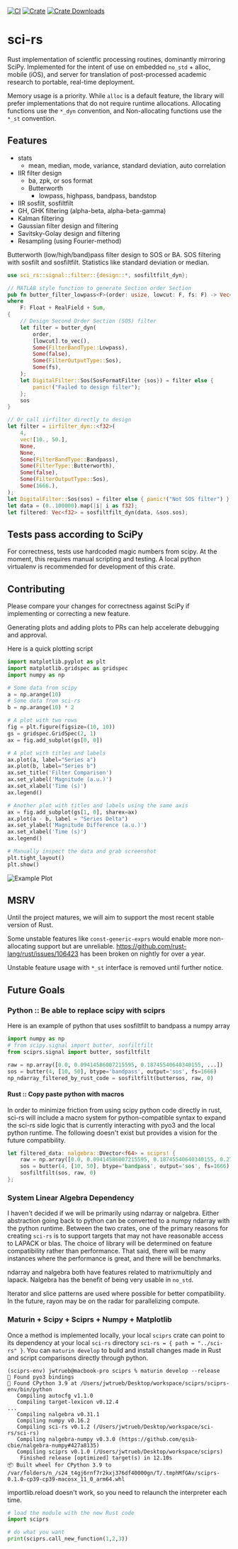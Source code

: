 [![CI](https://github.com/qsib-cbie/sci-rs/actions/workflows/rust.yml/badge.svg)](https://github.com/qsib-cbie/sci-rs/actions/workflows/rust.yml)
[![Crate](https://img.shields.io/crates/v/sci-rs)](https://crates.io/crates/sci-rs)
[![Crate Downloads](https://img.shields.io/crates/d/sci-rs?label=downloads)](https://crates.io/crates/sci-rs)

# sci-rs

Rust implementation of scientfic processing routines, dominantly mirroring SciPy. Implemented for the intent of use on embedded `no_std` + alloc, mobile (iOS), and server for translation of post-processed academic research to portable, real-time deployment.


Memory usage is a priority. While `alloc` is a default feature, the library will prefer implementations that do not require runtime allocations. Allocating functions use the `*_dyn` convention, and Non-allocating functions use the `*_st` convention.

## Features

* stats
  * mean, median, mode, variance, standard deviation, auto correlation
* IIR filter design
  * ba, zpk, or sos format
  * Butterworth
    * lowpass, highpass, bandpass, bandstop
* IIR sosfilt, sosfiltfilt
* GH, GHK filtering (alpha-beta, alpha-beta-gamma)
* Kalman filtering
* Gaussian filter design and filtering
* Savitsky-Golay design and filtering
* Resampling (using Fourier-method)


Butterworth (low/high/band)pass filter design to SOS or BA. SOS filtering with sosfilt and sosfiltfilt. Statistics like standard deviation or median.

```rust
use sci_rs::signal::filter::{design::*, sosfiltfilt_dyn};

// MATLAB style function to generate Section order Section
pub fn butter_filter_lowpass<F>(order: usize, lowcut: F, fs: F) -> Vec<Sos<F>>
where
    F: Float + RealField + Sum,
{
    // Design Second Order Section (SOS) filter
    let filter = butter_dyn(
        order,
        [lowcut].to_vec(),
        Some(FilterBandType::Lowpass),
        Some(false),
        Some(FilterOutputType::Sos),
        Some(fs),
    );
    let DigitalFilter::Sos(SosFormatFilter {sos}) = filter else {
        panic!("Failed to design filter");
    };
    sos
}

// Or call iirfilter directly to design
let filter = iirfilter_dyn::<f32>(
    4,
    vec![10., 50.],
    None,
    None,
    Some(FilterBandType::Bandpass),
    Some(FilterType::Butterworth),
    Some(false),
    Some(FilterOutputType::Sos),
    Some(1666.),
);
let DigitalFilter::Sos(sos) = filter else { panic!("Not SOS filter") };
let data = (0..100000).map(|i| i as f32);
let filtered: Vec<f32> = sosfiltfilt_dyn(data, &sos.sos);
```

## Tests pass according to SciPy

For correctness, tests use hardcoded magic numbers from scipy. At the moment, this requires manual scripting and testing. A local python virtualenv is recommended for development of this crate.

## Contributing

Please compare your changes for correctness against SciPy if implementing or correcting a new feature.

Generating plots and adding plots to PRs can help accelerate debugging and approval.

Here is a quick plotting script

```python
import matplotlib.pyplot as plt
import matplotlib.gridspec as gridspec
import numpy as np

# Some data from scipy
a = np.arange(10)
# Some data from sci-rs
b = np.arange(10) * 2

# A plot with two rows
fig = plt.figure(figsize=(10, 10))
gs = gridspec.GridSpec(2, 1)
ax = fig.add_subplot(gs[0, 0])

# A plot with titles and labels
ax.plot(a, label="Series a")
ax.plot(b, label="Series b")
ax.set_title('Filter Comparison')
ax.set_ylabel('Magnitude (a.u.)')
ax.set_xlabel('Time (s)')
ax.legend()

# Another plot with titles and labels using the same axis
ax = fig.add_subplot(gs[1, 0], sharex=ax)
ax.plot(a - b, label = "Series Delta")
ax.set_ylabel('Magnitude Difference (a.u.)')
ax.set_xlabel('Time (s)')
ax.legend()

# Manually inspect the data and grab screenshot
plt.tight_layout()
plt.show()
```

![Example Plot](./images/example-plot.png)

## MSRV

Until the project matures, we will aim to support the most recent stable version of Rust.

Some unstable features like `const-generic-exprs` would enable more non-allocating support but are unreliable. https://github.com/rust-lang/rust/issues/106423 has been broken on nightly for over a year.

Unstable feature usage with `*_st` interface is removed until further notice.

## Future Goals

### Python :: Be able to replace scipy with sciprs

Here is an example of python that uses sosfiltfilt to bandpass a numpy array

```python
import numpy as np
# from scipy.signal import butter, sosfiltfilt
from sciprs.signal import butter, sosfiltfilt

raw = np.array([0.0, 0.09414586007215595, 0.18745540640340155, ...])
sos = butter(4, [10, 50], btype='bandpass', output='sos', fs=1666)
np_ndarray_filtered_by_rust_code = sosfiltfilt(buttersos, raw, 0)
```


#### Rust :: Copy paste python with macros

In order to minimize friction from using scipy python code directly in rust, sci-rs will include a macro system for python-compatible syntax to expand the sci-rs side logic that is currently interacting with pyo3 and the local python runtime. The following doesn't exist but provides a vision for the future compatibility.

```rust
let filtered_data: nalgebra::DVector<f64> = sciprs! {
    raw = np.array([0.0, 0.09414586007215595, 0.18745540640340155, 0.27909975437050305, 0.3682648115914595])
    sos = butter(4, [10, 50], btype='bandpass', output='sos', fs=1666)
    sosfiltfilt(sos, raw, 0)
};
```

### System Linear Algebra Dependency

I haven't decided if we will be primarily using ndarray or nalgebra. Either abstraction going back to python can be converted to a numpy ndarray with the python runtime. Between the two crates, one of the primary reasons for creating `sci-rs` is to support targets that may not have reasonable access to LAPACK or blas. The choice of library will be determined on feature compatibility rather than performance. That said, there will be many instances where the performance is great, and there will be benchmarks.

ndarray and nalgebra both have features related to matrixmultiply and lapack. Nalgebra has the benefit of being very usable in `no_std`.

Iterator and slice patterns are used where possible for better compatibility. In the future, rayon may be on the radar for parallelizing compute.


### Maturin + Scipy + Sciprs + Numpy + Matplotlib

Once a method is implemented locally, your local `sciprs` crate can point to its dependency at your local `sci-rs` directory `sci-rs = { path = "../sci-rs" }`. You can `maturin develop` to build and install changes made in Rust and script comparisons directly through python.

```
(sciprs-env) jwtrueb@macbook-pro sciprs % maturin develop --release
🔗 Found pyo3 bindings
🐍 Found CPython 3.9 at /Users/jwtrueb/Desktop/workspace/sciprs/sciprs-env/bin/python
   Compiling autocfg v1.1.0
   Compiling target-lexicon v0.12.4
...
   Compiling nalgebra v0.31.1
   Compiling numpy v0.16.2
   Compiling sci-rs v0.1.2 (/Users/jwtrueb/Desktop/workspace/sci-rs/sci-rs)
   Compiling nalgebra-numpy v0.3.0 (https://github.com/qsib-cbie/nalgebra-numpy#427a8135)
   Compiling sciprs v0.1.0 (/Users/jwtrueb/Desktop/workspace/sciprs)
    Finished release [optimized] target(s) in 12.10s
📦 Built wheel for CPython 3.9 to /var/folders/n_/s24_t4gj6rnf7r2kxj376df40000gn/T/.tmphMfGAv/sciprs-0.1.0-cp39-cp39-macosx_11_0_arm64.whl
```

importlib.reload doesn't work, so you need to relaunch the interpreter each time.

```python
# load the module with the new Rust code
import sciprs

# do what you want
print(sciprs.call_new_function(1,2,3))
```


